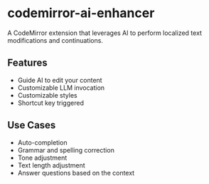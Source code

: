 # codemirror-ai-enhancer

A CodeMirror extension that leverages AI to perform localized text modifications and continuations.

## Features

- Guide AI to edit your content
- Customizable LLM invocation
- Customizable styles
- Shortcut key triggered

## Use Cases

- Auto-completion
- Grammar and spelling correction
- Tone adjustment
- Text length adjustment
- Answer questions based on the context
